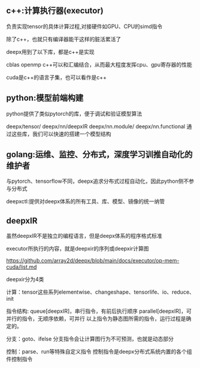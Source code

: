 ## c++:计算执行器(executor)

负责实现tensor的具体计算过程,对接硬件如GPU、CPU的simd指令

除了c++，也就只有编译器能干这样的脏活累活了

deepx用到了以下库，都是c++是实现

cblas
openmp
c++可以和汇编结合，从而最大程度发挥cpu、gpu寄存器的性能

cuda是c++的语言子集，也可以看作是c++


## python:模型前端构建
python提供了类似pytorch的库，便于调试和验证模型算法

deepx/tensor/
deepx/nn/deepxIR
deepx/nn.module/
deepx/nn.functional
通过这些库，我们可以快速的搭建一个模型结构

## golang:运维、监控、分布式，深度学习训推自动化的维护者

与pytorch、tensorflow不同，deepx追求分布式过程自动化，因此python侧不参与分布式

deepxctl:提供对deepx体系的所有工具、库、模型、镜像的统一纳管



## deepxIR
虽然deepxIR不是独立的编程语言，但是deepx体系的程序格式标准

executor所执行的内容，就是deepxir的序列或deepxir计算图

https://github.com/array2d/deepx/blob/main/docs/executor/op-mem-cuda/list.md

deepxir分为4类

计算：tensor这些系列elementwise、changeshape、tensorlife、io、reduce、init

指令结构:
queue[deepxIR]，串行指令，有前后执行顺序
parallel[deepxIR]，可并行的指令，无顺序依赖，可并行
以上指令为静态图所需的指令，运行过程是确定的。

分支：goto、ifelse
分支指令会让计算图行为不可预测，也就是动态部分

控制：parse、run等特殊自定义指令
控制指令是deepx分布式系统内置的各个组件控制指令